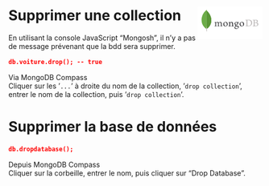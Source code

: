 # **Supprimer une collection** <a href="../../"> <img src="https://github.com/MiKL5/BI/blob/master/assets/mongodb-ar21.svg" alt="MongoDB" align="right" height="64px"> </a>
En utilisant la console JavaScript “Mongosh”, il n’y a pas de message prévenant que la bdd sera supprimer.
```json
db.voiture.drop(); -- true
```
Via MongoDB Compass  
Cliquer sur les ’`...`’ à droite du nom de la collection, ’`drop collection`’, entrer le nom de la collection, puis ’`drop collection`’.
# Supprimer la base de données
```json
db.dropdatabase();
```
Depuis MongoDB Compass  
Cliquer sur la corbeille, entrer le nom, puis cliquer sur “Drop Database”.
